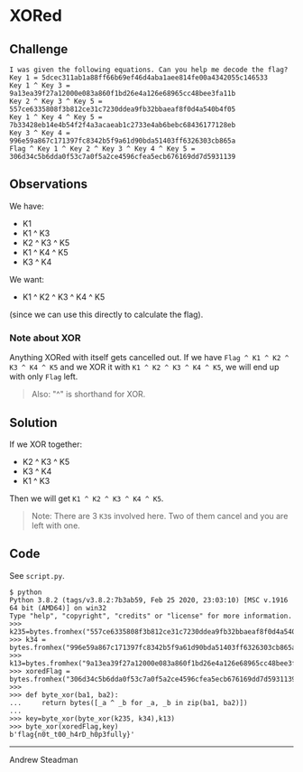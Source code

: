 # XORed

## Challenge

```
I was given the following equations. Can you help me decode the flag?
Key 1 = 5dcec311ab1a88ff66b69ef46d4aba1aee814fe00a4342055c146533
Key 1 ^ Key 3 = 9a13ea39f27a12000e083a860f1bd26e4a126e68965cc48bee3fa11b
Key 2 ^ Key 3 ^ Key 5 = 557ce6335808f3b812ce31c7230ddea9fb32bbaeaf8f0d4a540b4f05
Key 1 ^ Key 4 ^ Key 5 = 7b33428eb14e4b54f2f4a3acaeab1c2733e4ab6bebc68436177128eb
Key 3 ^ Key 4 = 996e59a867c171397fc8342b5f9a61d90bda51403ff6326303cb865a
Flag ^ Key 1 ^ Key 2 ^ Key 3 ^ Key 4 ^ Key 5 = 306d34c5b6dda0f53c7a0f5a2ce4596cfea5ecb676169dd7d5931139
```

## Observations

We have:

* K1
* K1 ^ K3
* K2 ^ K3 ^ K5
* K1 ^ K4 ^ K5
* K3 ^ K4

We want:

* K1 ^ K2 ^ K3 ^ K4 ^ K5
    
(since we can use this directly to calculate the flag).

### Note about XOR

Anything XORed with itself gets cancelled out. If we have `Flag ^ K1 ^ K2 ^ K3 ^ K4 ^ K5` and we XOR it with `K1 ^ K2 ^ K3 ^ K4 ^ K5`, we will end up with only `Flag` left.

> Also: "^" is shorthand for XOR.

## Solution

If we XOR together:
* K2 ^ K3 ^ K5
* K3 ^ K4
* K1 ^ K3

Then we will get `K1 ^ K2 ^ K3 ^ K4 ^ K5`. 
> Note: There are 3 `K3`s involved here. Two of them cancel and you are left with one.

## Code

See `script.py`.

```
$ python
Python 3.8.2 (tags/v3.8.2:7b3ab59, Feb 25 2020, 23:03:10) [MSC v.1916 64 bit (AMD64)] on win32
Type "help", "copyright", "credits" or "license" for more information.
>>> k235=bytes.fromhex("557ce6335808f3b812ce31c7230ddea9fb32bbaeaf8f0d4a540b4f05")
>>> k34 = bytes.fromhex("996e59a867c171397fc8342b5f9a61d90bda51403ff6326303cb865a")
>>> k13=bytes.fromhex("9a13ea39f27a12000e083a860f1bd26e4a126e68965cc48bee3fa11b")
>>> xoredFlag = bytes.fromhex("306d34c5b6dda0f53c7a0f5a2ce4596cfea5ecb676169dd7d5931139")
>>>
>>> def byte_xor(ba1, ba2):
...     return bytes([_a ^ _b for _a, _b in zip(ba1, ba2)])
...
>>> key=byte_xor(byte_xor(k235, k34),k13)
>>> byte_xor(xoredFlag,key)
b'flag{n0t_t00_h4rD_h0p3fully}'
```

---
Andrew Steadman